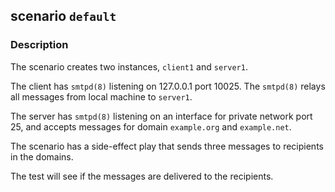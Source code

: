 ## scenario `default`

### Description

The scenario creates two instances, `client1` and `server1`.

The client has `smtpd(8)` listening on 127.0.0.1 port 10025. The `smtpd(8)`
relays all messages from local machine to `server1`.

The server has `smtpd(8)` listening on an interface for private network port
25, and accepts messages for domain `example.org` and `example.net`.

The scenario has a side-effect play that sends three messages to recipients in
the domains.

The test will see if the messages are delivered to the recipients.
